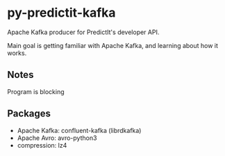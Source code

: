# py-predictit-kafka
Apache Kafka producer for PredictIt's developer API.

Main goal is getting familiar with Apache Kafka, 
and learning about how it works.

## Notes
Program is blocking 

## Packages
- Apache Kafka: confluent-kafka (librdkafka)
- Apache Avro: avro-python3
- compression: lz4

